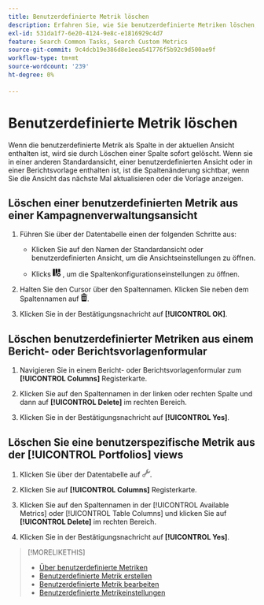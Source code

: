 ```yaml
---
title: Benutzerdefinierte Metrik löschen
description: Erfahren Sie, wie Sie benutzerdefinierte Metriken löschen, die aus Standardmetriken berechnet werden.
exl-id: 531da1f7-6e20-4124-9e8c-e1816929c4d7
feature: Search Common Tasks, Search Custom Metrics
source-git-commit: 9c4dcb19e386d8e1eea541776f5b92c9d500ae9f
workflow-type: tm+mt
source-wordcount: '239'
ht-degree: 0%

---
```


# Benutzerdefinierte Metrik löschen

Wenn die benutzerdefinierte Metrik als Spalte in der aktuellen Ansicht enthalten ist, wird sie durch Löschen einer Spalte sofort gelöscht. Wenn sie in einer anderen Standardansicht, einer benutzerdefinierten Ansicht oder in einer Berichtsvorlage enthalten ist, ist die Spaltenänderung sichtbar, wenn Sie die Ansicht das nächste Mal aktualisieren oder die Vorlage anzeigen.

## Löschen einer benutzerdefinierten Metrik aus einer Kampagnenverwaltungsansicht

1. Führen Sie über der Datentabelle einen der folgenden Schritte aus:

   * Klicken Sie auf den Namen der Standardansicht oder benutzerdefinierten Ansicht, um die Ansichtseinstellungen zu öffnen.

   * Klicks ![Benutzerdefinierte Spalten](/help/search-social-commerce/assets/custom-columns.png "Benutzerdefinierte Spalten") , um die Spaltenkonfigurationseinstellungen zu öffnen.

1. Halten Sie den Cursor über den Spaltennamen. Klicken Sie neben dem Spaltennamen auf ![Löschen](/help/search-social-commerce/assets/delete.png "Löschen").

1. Klicken Sie in der Bestätigungsnachricht auf **[!UICONTROL OK]**.

## Löschen benutzerdefinierter Metriken aus einem Bericht- oder Berichtsvorlagenformular

1. Navigieren Sie in einem Bericht- oder Berichtsvorlagenformular zum **[!UICONTROL Columns]** Registerkarte.

1. Klicken Sie auf den Spaltennamen in der linken oder rechten Spalte und dann auf **[!UICONTROL Delete]** im rechten Bereich.

1. Klicken Sie in der Bestätigungsnachricht auf **[!UICONTROL Yes]**.

## Löschen Sie eine benutzerspezifische Metrik aus der [!UICONTROL Portfolios] views

1. Klicken Sie über der Datentabelle auf ![Auswahl bearbeiten](/help/search-social-commerce/assets/view-settings.png "Auswahl bearbeiten").

1. Klicken Sie auf **[!UICONTROL Columns]** Registerkarte.

1. Klicken Sie auf den Spaltennamen in der [!UICONTROL Available Metrics] oder [!UICONTROL Table Columns] und klicken Sie auf **[!UICONTROL Delete]** im rechten Bereich.

1. Klicken Sie in der Bestätigungsnachricht auf **[!UICONTROL Yes]**.

>[!MORELIKETHIS]
>
>* [Über benutzerdefinierte Metriken](custom-metric-about.md)
>* [Benutzerdefinierte Metrik erstellen](custom-metric-create.md)
>* [Benutzerdefinierte Metrik bearbeiten](custom-metric-edit.md)
>* [Benutzerdefinierte Metrikeinstellungen](custom-metric-settings.md)
